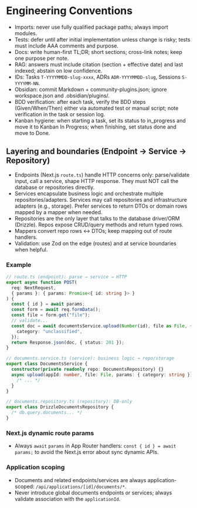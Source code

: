 # Engineering Conventions

- Imports: never use fully qualified package paths; always import modules.
- Tests: defer until after initial implementation unless change is risky; tests must include AAA comments and purpose.
- Docs: write human-first TL;DR; short sections; cross-link notes; keep one purpose per note.
- RAG: answers must include citation (section + effective date) and last indexed; abstain on low confidence.
- IDs: Tasks `T-YYYYMMDD-slug-xxxx`, ADRs `ADR-YYYYMMDD-slug`, Sessions `S-YYYYMM-NN`.
- Obsidian: commit Markdown + community-plugins.json; ignore workspace.json and .obsidian/plugins/.
- BDD verification: after each task, verify the BDD steps (Given/When/Then) either via automated test or manual script; note verification in the task or session log.
- Kanban hygiene: when starting a task, set its status to in_progress and move it to Kanban In Progress; when finishing, set status done and move to Done.

## Layering and boundaries (Endpoint → Service → Repository)

- Endpoints (Next.js `route.ts`) handle HTTP concerns only: parse/validate input, call a service, shape HTTP response. They must NOT call the database or repositories directly.
- Services encapsulate business logic and orchestrate multiple repositories/adapters. Services may call repositories and infrastructure adapters (e.g., storage). Prefer services to return DTOs or domain rows mapped by a mapper when needed.
- Repositories are the only layer that talks to the database driver/ORM (Drizzle). Repos expose CRUD/query methods and return typed rows.
- Mappers convert repo rows ↔ DTOs; keep mapping out of route handlers.
- Validation: use Zod on the edge (routes) and at service boundaries when helpful.

### Example

```ts
// route.ts (endpoint): parse → service → HTTP
export async function POST(
  req: NextRequest,
  { params }: { params: Promise<{ id: string }> }
) {
  const { id } = await params;
  const form = await req.formData();
  const file = form.get("file");
  // validate...
  const doc = await documentsService.upload(Number(id), file as File, {
    category: "unclassified",
  });
  return Response.json(doc, { status: 201 });
}

// documents.service.ts (service): business logic → repo/storage
export class DocumentsService {
  constructor(private readonly repo: DocumentsRepository) {}
  async upload(appId: number, file: File, params: { category: string }) {
    /* ... */
  }
}

// documents.repository.ts (repository): DB-only
export class DrizzleDocumentsRepository {
  /* db.query.documents... */
}
```

### Next.js dynamic route params

- Always `await` `params` in App Router handlers: `const { id } = await params;` to avoid the Next.js error about sync dynamic APIs.

### Application scoping

- Documents and related endpoints/services are always application-scoped: `/api/applications/[id]/documents/*`.
- Never introduce global documents endpoints or services; always validate association with the `applicationId`.
